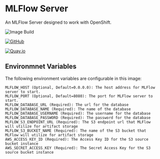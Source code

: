 # MLFlow Server

An MLFlow Server designed to work with OpenShift.

![Image Build](https://github.com/strangiato/mlflow-server/actions/workflows/build-image.yml/badge.svg?event=push)

[![GitHub](https://img.shields.io/badge/GitHub-repo-blue.svg)](https://github.com/strangiato/mlflow-server)

[![Quay.io](https://img.shields.io/badge/quay.io-image-blue.svg)](https://quay.io/repository/troyer/mlflow-server)

## Environmnet Variables

The following environment variables are configurable in this image:

```
MLFLOW_HOST (Optional, Default=0.0.0.0): The host address for MLFlow server to start.
MLFLOW_PORT (Optional, Default=8080): The port for MLFlow server to start.
MLFLOW_DATABASE_URL (Required): The url for the database
MLFLOW_DATABASE_NAME (Required): The name of the database
MLFLOW_DATABASE_USERNAME (Required): The username for the database
MLFLOW_DATABASE_PASSWORD (Required): The password for the database
MLFLOW_S3_ENDPOINT_URL (Required): The S3 endpoint url that MLFlow will utilize for artifact storage
MLFLOW_S3_BUCKET_NAME (Required): The name of the S3 bucket that MLFlow will utilize for artifact storage
AWS_ACCESS_KEY_ID (Required): The Access Key ID for the S3 source bucket instance
AWS_SECRET_ACCESS_KEY (Required): The Secret Access Key for the S3 source bucket instance
```
